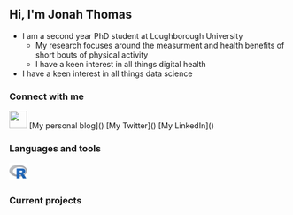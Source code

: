 ## Hi, I'm Jonah Thomas

- I am a second year PhD student at Loughborough University 
    - My research focuses around the measurment and health benefits of short bouts of physical activity 
    - I have a keen interest in all things digital health
- I have a keen interest in all things data science 


### Connect with me

<img height="32" width="32" src="https://cdn.jsdelivr.net/npm/simple-icons@v5/icons/twitter.svg">
[My personal blog]()
[My Twitter]()
[My LinkedIn]()

### Languages and tools

<img height="32" width = "32" src="https://raw.githubusercontent.com/github/explore/80688e429a7d4ef2fca1e82350fe8e3517d3494d/topics/r/r.png">

### Current projects


